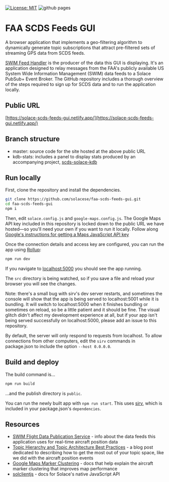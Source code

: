 [![License: MIT](https://img.shields.io/badge/License-MIT-yellow.svg)](https://opensource.org/licenses/MIT) ![github pages](https://github.com/solacese/faa-scds-feeds-gui/workflows/github%20pages/badge.svg?branch=master)

# FAA SCDS Feeds GUI

A browser application that implements a geo-filtering algorithm to dynamically generate topic subscriptions that attract pre-filtered sets of streaming GPS data from SCDS feeds.

[SWIM Feed Handler](https://github.com/solacese/swim-feed-handler) is the producer of the data this GUI is displaying. It's an application designed to relay messages from the FAA's publicly available US System Wide Information Management (SWIM) data feeds to a Solace PubSub+ Event Broker. The GitHub repository includes a thorough overview of the steps required to sign up for SCDS data and to run the application locally.

## Public URL

[https://solace-scds-feeds-gui.netlify.app/](https://solace-scds-feeds-gui.netlify.app/)

## Branch structure

- master: source code for the site hosted at the above public URL
- kdb-stats: includes a panel to display stats produced by an accompanying project, [scds-solace-kdb](https://github.com/solacese/scds-solace-kdb)

## Run locally

First, clone the repository and install the dependencies.

```bash
git clone https://github.com/solacese/faa-scds-feeds-gui.git
cd faa-scds-feeds-gui
npm i
```

Then, edit `solace.config.js` and `google-maps.config.js`. The Google Maps API key included in this repository is locked down to the public URL we have hosted—so you'll need your own if you want to run it locally. Follow along [Google's instructions for getting a Maps JavaScript API key](https://developers.google.com/maps/documentation/javascript/get-api-key)

Once the connection details and access key are configured, you can run the app using [Rollup](https://rollupjs.org):

```bash
npm run dev
```

If you navigate to [localhost:5000](http://localhost:5000) you should see the app running.

The `src` directory is being watched, so if you save a file and reload your browser you will see the changes.

Note: there's a small bug with sirv's dev server restarts, and sometimes the console will show that the app is being served to localhost:5001 while it is bundling. It will switch to localhost:5000 when it finishes bundling or sometimes on reload, so be a little patient and it should be fine. The visual glitch didn't affect my development experience at all, but if your app isn't being served successfully on localhost:5000, please add an issue to this repository.

By default, the server will only respond to requests from localhost. To allow connections from other computers, edit the `sirv` commands in package.json to include the option `--host 0.0.0.0`.

## Build and deploy

The build command is...

```bash
npm run build
```

...and the publish directory is `public`.

You can run the newly built app with `npm run start`. This uses [sirv](https://github.com/lukeed/sirv), which is included in your package.json's `dependencies`.

## Resources

- [SWIM Flight Data Publication Service](https://www.faa.gov/air_traffic/technology/swim/sfdps/) - info about the data feeds this application uses for real-time aircraft position data
- [Topic Hierarchy and Topic Architecture Best Practices](https://solace.com/blog/topic-hierarchy-best-practices/) - a blog post dedicated to describing how to get the most out of your topic space, like we did with the aircraft position events
- [Google Maps Marker Clustering](https://developers.google.com/maps/documentation/javascript/marker-clustering) - docs that help explain the aircraft marker clustering that improves map performance
- [solclientjs](https://docs.solace.com/API-Developer-Online-Ref-Documentation/nodejs/readme.html) - docs for Solace's native JavaScript API
